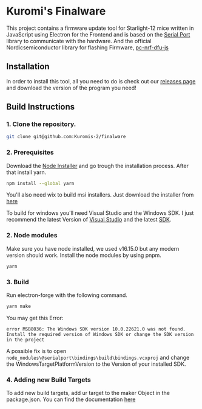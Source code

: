 # Kuromi's Finalware

This project contains a firmware update tool for Starlight-12 mice written in
JavaScript using Electron for the Frontend and is based on the
[Serial Port](https://serialport.io) library to communicate with the hardware. And the official 
Nordicsemiconductor library for flashing Firmware, [pc-nrf-dfu-js](https://github.com/NordicSemiconductor/pc-nrf-dfu-js)

## Installation

In order to install this tool, all you need to do is check out our
[releases page](https://github.com/Kuromis-2/finalware/releases) and
download the version of the program you need!

## Build Instructions
### 1. Clone the repository.
```bash
git clone git@github.com:Kuromis-2/finalware
```
### 2. Prerequisites
Download the [Node Installer](https://nodejs.org/download/release/v16.15.0/node-v16.15.0-x64.msi) and go trough the installation process.
After that install yarn.
```bash
npm install --global yarn
```
You'll also need wix to build msi installers. Just download the installer from [here](https://wixtoolset.org/releases/)

To build for windows you'll need Visual Studio and the Windows SDK. I just recommend the latest Version of [Visual Studio](https://visualstudio.microsoft.com/de/?utm_source=developermscom) and the latest [SDK](https://developer.microsoft.com/de-de/windows/downloads/windows-sdk/). 
### 2. Node modules
Make sure you have node installed, we used v16.15.0 but any modern version should work. 
Install the node modules by using pnpm.
```bash
yarn
```
### 3. Build
Run electron-forge with the following command.
```bash
yarn make
```
You may get this Error:
```
error MSB8036: The Windows SDK version 10.0.22621.0 was not found. Install the required version of Windows SDK or change the SDK version in the project
```
A possible fix is to open ``node_modules\@serialport\bindings\build\bindings.vcxproj`` and change the WindowsTargetPlatformVersion to the Version of your installed SDK.
### 4. Adding new Build Targets
To add new build targets, add ur target to the maker Object in the package.json. You can find the documentation [here](https://www.electronforge.io/config/makers)
